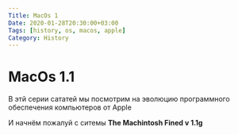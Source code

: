 ```yaml
---
Title: MacOs 1
Date: 2020-01-28T20:30:00+03:00
Tags: [history, os, macos, apple]
Category: History
---
```





# MacOs 1.1


В этй серии сататей мы посмотрим на эволюцию программного обеспечения компьютеров от Apple


И начнём пожалуй с ситемы **The Machintosh Fined v 1.1g**